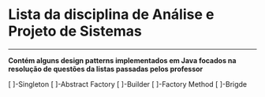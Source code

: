 <h1>Lista da disciplina de Análise e Projeto de Sistemas</h1>
<hr>
<strong>Contém alguns design patterns implementados em Java focados na resolução de questões da listas passadas pelos professor</strong>

[ ]-Singleton
[ ]-Abstract Factory
[ ]-Builder
[ ]-Factory Method
[ ]-Brigde
